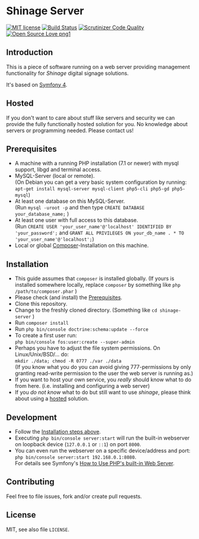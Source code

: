 Shinage Server
==============

[![MIT license](https://img.shields.io/badge/License-MIT-blue.png)](https://lbesson.mit-license.org/)
[![Build Status](https://travis-ci.org/michz/shinage-server.svg?branch=master)](https://travis-ci.org/michz/shinage-server)
[![Scrutinizer Code Quality](https://scrutinizer-ci.com/g/michz/shinage-server/badges/quality-score.png)](https://scrutinizer-ci.com/g/michz/shinage-server/)
[![Open Source Love png1](https://badges.frapsoft.com/os/v1/open-source.png?v=103)](https://github.com/ellerbrock/open-source-badges/)

Introduction
------------

This is a piece of software running on a web server providing management
functionality for *Shinage* digital signage solutions.

It's based on [Symfony 4](http://symfony.com/).


Hosted
------
If you don't want to care about stuff like servers and security
we can provide the fully functionally hosted solution for you.
No knowledge about servers or programming needed.
Please contact us!


Prerequisites
-------------
* A machine with a running PHP installation (7.1 or newer)
  with mysql support, libgd and terminal access.
* MySQL-Server (local or remote).  
  (On Debian you can get a very basic system configuration by running:  
  `apt-get install mysql-server mysql-client php5-cli php5-gd php5-mysql`)
* At least one database on this MySQL-Server.  
  (Run `mysql -uroot -p` and then type `CREATE DATABASE your_database_name;` )
* At least one user with full access to this database.  
  (Run `CREATE USER 'your_user_name'@'localhost' IDENTIFIED BY 'your_password';` and `GRANT ALL PRIVILEGES ON your_db_name . * TO 'your_user_name'@'localhost';`)
* Local or global [Composer](https://getcomposer.org/download/)-Installation
  on this machine.




Installation
------------
* This guide assumes that `composer` is installed globally.
  (If yours is installed somewhere locally, 
   replace `composer` by something like `php /path/to/composer.phar` )
* Please check (and install) the [Prerequisites](#Prerequisites).
* Clone this repository.
* Change to the freshly cloned directory. (Something like `cd shinage-server` )
* Run `composer install`
* Run `php bin/console doctrine:schema:update --force`
* To create a first user run:  
  `php bin/console fos:user:create --super-admin`
* Perhaps you have to adjust the file system permissions. On Linux/Unix/BSD/... do:  
  `mkdir ./data; chmod -R 0777 ./var ./data`  
  (If you know what you do you can avoid giving 777-permissions by only granting 
   read-write permission to the user the web server is running as.)
* If you want to host your own service,
  you *really* should know what to do from here.
  (i.e. installing and configuring a web server)
* If you *do not know* what to do but still want to use *shinage*,
  please think about using a [hosted](#Hosted) solution.


Development
-----------
* Follow the [Installation steps above](#Installation).
* Executing `php bin/console server:start`  will run the built-in
  webserver on loopback device (`127.0.0.1` or `::1`) on port `8000`.
* You can even run the webserver on a specific device/address and port:  
  `php bin/console server:start 192.168.0.1:8080`.  
  For details see Symfony's [How to Use PHP's built-in Web Server](http://symfony.com/doc/current/setup/built_in_web_server.html).



Contributing
------------
Feel free to file issues, fork and/or create pull requests.


License
-------
MIT, see also file `LICENSE`.



